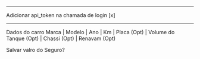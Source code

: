 -----------
Adicionar api_token na chamada de login [x]



----------
Dados do carro
Marca | Modelo | Ano | Km | Placa (Opt) | Volume do Tanque (Opt) | Chassi (Opt) | Renavam (Opt)

Salvar valro do Seguro?